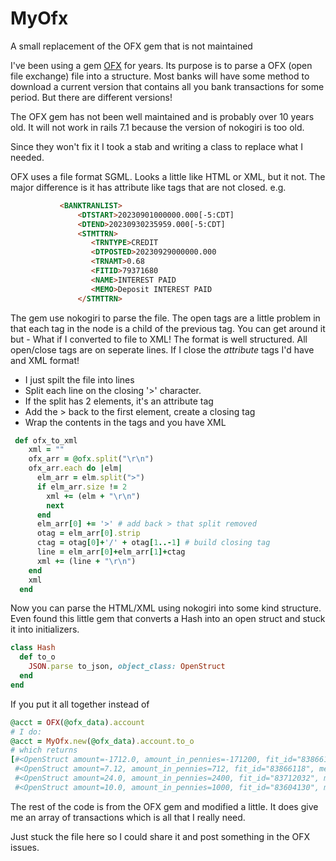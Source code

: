 # MyOfx
A small replacement of the OFX gem that is not maintained

I've been using a gem [OFX](https://github.com/annacruz/ofx/tree/main) for years. Its purpose is to parse a OFX (open file exchange) file into a structure. Most banks will have some method to download a current version that contains all you bank transactions for some period. But there are different versions!

The OFX gem has not been well maintained and is probably over 10 years old. It will not work in rails 7.1 because the version of nokogiri is too old. 

Since they won't fix it I took a stab and writing a class to replace what I needed.

OFX uses a file format SGML. Looks a little like HTML or XML, but it not. The major difference is it has attribute like tags that are not closed. e.g.

```html
           <BANKTRANLIST>
               <DTSTART>20230901000000.000[-5:CDT]
               <DTEND>20230930235959.000[-5:CDT]
               <STMTTRN>
                  <TRNTYPE>CREDIT
                  <DTPOSTED>20230929000000.000
                  <TRNAMT>0.68
                  <FITID>79371680
                  <NAME>INTEREST PAID
                  <MEMO>Deposit INTEREST PAID
               </STMTTRN>
```

The gem use nokogiri to parse the file. The open tags are a little problem in that each tag in the <STMTTRN> node is a child of the previous tag. You can get around it but - What if I converted to file to XML! The format is well structured. All open/close tags are on seperate lines.  If I close the *attribute* tags I'd have and XML format!


* I just spilt the file into lines
* Split each line on the closing '>' character. 
* If the split has 2 elements, it's an attribute tag
* Add the > back to the first element, create a closing tag
* Wrap the contents in the tags and you have XML

```ruby
 def ofx_to_xml
    xml = ""
    ofx_arr = @ofx.split("\r\n")
    ofx_arr.each do |elm|
      elm_arr = elm.split(">")
      if elm_arr.size != 2
        xml += (elm + "\r\n")
        next 
      end
      elm_arr[0] += '>' # add back > that split removed
      otag = elm_arr[0].strip
      ctag = otag[0]+'/' + otag[1..-1] # build closing tag
      line = elm_arr[0]+elm_arr[1]+ctag
      xml += (line + "\r\n")
    end
    xml
  end
```

Now you can parse the HTML/XML  using nokogiri into some kind structure. Even found this little gem that converts a Hash into an open struct and stuck it into initializers.

```ruby
class Hash
  def to_o
    JSON.parse to_json, object_class: OpenStruct
  end
end
```

If you put it all together instead of 
```ruby
@acct = OFX(@ofx_data).account
# I do:
@acct = MyOfx.new(@ofx_data).account.to_o
# which returns
[#<OpenStruct amount=-1712.0, amount_in_pennies=-171200, fit_id="83866119", memo="On-Us Check CK # 3731", name="CK # 3731", payee="", check_number="3731", ref_number="", posted_at="2024-01-09T00:00:00.000-06:00", sic="">,
 #<OpenStruct amount=7.12, amount_in_pennies=712, fit_id="83866118", memo="Deposit VETERANS OF WARS PAYMENT", name="VETERANS OF WARS PAYMENT", payee="", check_number="", ref_number="", posted_at="2024-01-09T00:00:00.000-06:00", sic="">,
 #<OpenStruct amount=24.0, amount_in_pennies=2400, fit_id="83712032", memo="Deposit VETERANS OF WARS PAYMENT", name="VETERANS OF WARS PAYMENT", payee="", check_number="", ref_number="", posted_at="2024-01-05T00:00:00.000-06:00", sic="">,
 #<OpenStruct amount=10.0, amount_in_pennies=1000, fit_id="83604130", memo="Deposit VETERANS OF WARS PAYMENT", name="VETERANS OF WARS PAYMENT", payee="", check_number="", ref_number="", posted_at="2024-01-03T00:00:00.000-06:00", sic="">]
```


The rest of the code is from the OFX gem and modified a little. It does give me an array of transactions which is all that I really need.

Just stuck the file here so I could share it and post something in the OFX issues.

